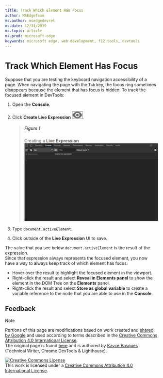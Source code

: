 ```yaml
---
title: Track Which Element Has Focus
author: MSEdgeTeam
ms.author: msedgedevrel
ms.date: 12/31/2019
ms.topic: article
ms.prod: microsoft-edge
keywords: microsoft edge, web development, f12 tools, devtools
---
```

<!-- Copyright Kayce Basques 

   Licensed under the Apache License, Version 2.0 (the "License");
   you may not use this file except in compliance with the License.
   You may obtain a copy of the License at

       http://www.apache.org/licenses/LICENSE-2.0

   Unless required by applicable law or agreed to in writing, software
   distributed under the License is distributed on an "AS IS" BASIS,
   WITHOUT WARRANTIES OR CONDITIONS OF ANY KIND, either express or implied.
   See the License for the specific language governing permissions and
   limitations under the License.  -->  





# Track Which Element Has Focus   



Suppose that you are testing the keyboard navigation accessibility of a page.  When navigating the page with the `Tab` key, the focus ring sometimes disappears because the element that has focus is hidden.  To track the focused element in DevTools:  

1.  Open the **Console**.  
1.  Click **Create Live Expression** ![Create Live Expression][ImageCreateIcon].  

    > ##### Figure 1  
    > Creating a **Live Expression**  
    > ![Creating a Live Expression][ImageLiveExpression]  
    
1.  Type `document.activeElement`.
1.  Click outside of the **Live Expression** UI to save.

The value that you see below `document.activeElement` is the result of the expression.  
Since that expression always represents the focused element, you now have a way to always keep track of which element has focus.  

*   Hover over the result to highlight the focused element in the viewport.  
*   Right-click the result and select **Reveal in Elements panel** to show the element in the DOM Tree on the **Elements** panel.  
*   Right-click the result and select **Store as global variable** to create a variable reference to the node that you are able to use in the **Console**.  

## Feedback 



<!-- image links -->  

[ImageCreateIcon]: images/create-live-expression-icon.msft.png  

[ImageLiveExpression]: images/console-create-live-expression-empty.msft.png "Figure 1: Creating a Live Expression"  

<!-- links -->  

> [!NOTE]
> Portions of this page are modifications based on work created and [shared by Google][GoogleSitePolicies] and used according to terms described in the [Creative Commons Attribution 4.0 International License][CCA4IL].  
> The original page is found [here](https://developers.google.com/web/tools/chrome-devtools/accessibility/focus) and is authored by [Kayce Basques][KayceBasques] \(Technical Writer, Chrome DevTools & Lighthouse\).  

[![Creative Commons License][CCby4Image]][CCA4IL]  
This work is licensed under a [Creative Commons Attribution 4.0 International License][CCA4IL].  

[CCA4IL]: http://creativecommons.org/licenses/by/4.0  
[CCby4Image]: https://i.creativecommons.org/l/by/4.0/88x31.png  
[GoogleSitePolicies]: https://developers.google.com/terms/site-policies  
[KayceBasques]: https://developers.google.com/web/resources/contributors/kaycebasques  
